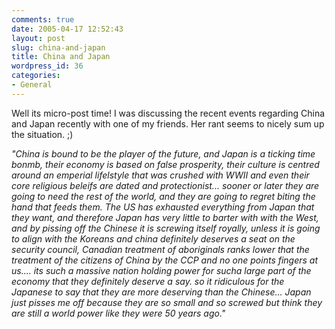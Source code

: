 ```yaml
---
comments: true
date: 2005-04-17 12:52:43
layout: post
slug: china-and-japan
title: China and Japan
wordpress_id: 36
categories:
- General
---
```


Well its micro-post time! I was discussing the recent events regarding China and Japan recently with one of my friends. Her rant seems to nicely sum up the situation. ;)


_"China is bound to be the player of the future, and Japan is a ticking time bonmb, their economy is based on false prosperity, their culture is centred around an emperial lifelstyle that was crushed with WWII and even their core religious beleifs are dated and protectionist... sooner or later they are going to need the rest of the world, and they are going to regret biting the hand that feeds them. The US has exhausted everything from Japan that they want, and therefore Japan has very little to barter with with the West, and by pissing off the Chinese it is screwing itself royally, unless it is going to align with the Koreans and china definitely deserves a seat on the security council, Canadian treatment of aboriginals ranks lower that the treatment of the citizens of China by the CCP and no one points fingers at us.... its such a massive nation holding power for sucha  large part of the economy that they definitely deserve a say.
so it ridiculous for the Japanese to say that they are more deserving than the Chinese... Japan just pisses me off because they are so small and so screwed but think they are still a world power like they were 50 years ago."_


